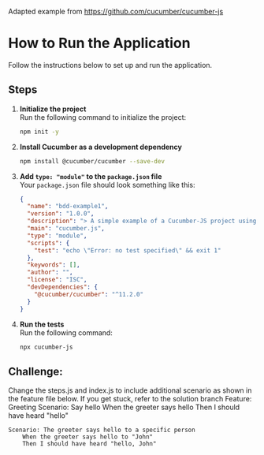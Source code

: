Adapted example from https://github.com/cucumber/cucumber-js

# How to Run the Application

Follow the instructions below to set up and run the application.

## Steps 

1. **Initialize the project**  
   Run the following command to initialize the project:  
   ```bash
   npm init -y
   ```

2. **Install Cucumber as a development dependency**  
   ```bash
   npm install @cucumber/cucumber --save-dev
   ```

3. **Add `type: "module"` to the `package.json` file**  
   Your `package.json` file should look something like this:  
   ```json
   {
     "name": "bdd-example1",
     "version": "1.0.0",
     "description": "> A simple example of a Cucumber-JS project using ESM",
     "main": "cucumber.js",
     "type": "module",
     "scripts": {
       "test": "echo \"Error: no test specified\" && exit 1"
     },
     "keywords": [],
     "author": "",
     "license": "ISC",
     "devDependencies": {
       "@cucumber/cucumber": "^11.2.0"
     }
   }
   ```
4. **Run the tests**  
   Run the following command:  
   ```bash
   npx cucumber-js

## Challenge:
Change the steps.js and index.js to include additional scenario as shown in the feature file below. If you get stuck, refer to the solution branch
Feature: Greeting
	Scenario: Say hello
		When the greeter says hello
		Then I should have heard "hello"

	Scenario: The greeter says hello to a specific person
		When the greeter says hello to "John"
		Then I should have heard "hello, John"

